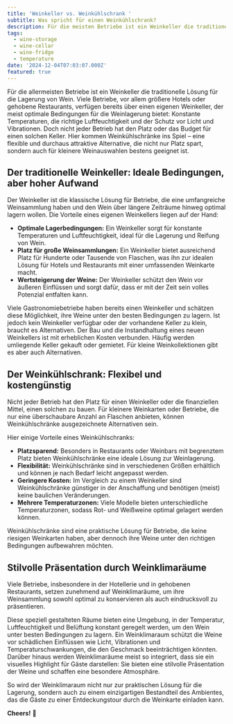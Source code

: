 ```yaml
---
title: 'Weinkeller vs. Weinkühlschrank '
subtitle: Was spricht für einen Weinkühlschrank?
description: Für die meisten Betriebe ist ein Weinkeller die traditionelle Lösung für die Lagerung von Wein. Doch eignen sich Weinkühlschränke nicht besser dafür?
tags:
  - wine-storage
  - wine-cellar
  - wine-fridge
  - temperature
date: '2024-12-04T07:03:07.000Z'
featured: true
---
```


Für die allermeisten Betriebe ist ein Weinkeller die traditionelle Lösung für die Lagerung von Wein. Viele Betriebe, vor allem größere Hotels oder gehobene Restaurants, verfügen bereits über einen eigenen Weinkeller, der meist optimale Bedingungen für die Weinlagerung bietet: Konstante Temperaturen, die richtige Luftfeuchtigkeit und der Schutz vor Licht und Vibrationen. Doch nicht jeder Betrieb hat den Platz oder das Budget für einen solchen Keller. Hier kommen Weinkühlschränke ins Spiel – eine flexible und durchaus attraktive Alternative, die nicht nur Platz spart, sondern auch für kleinere Weinauswahlen bestens geeignet ist.

## Der traditionelle Weinkeller: Ideale Bedingungen, aber hoher Aufwand

Der Weinkeller ist die klassische Lösung für Betriebe, die eine umfangreiche Weinsammlung haben und den Wein über längere Zeiträume hinweg optimal lagern wollen. Die Vorteile eines eigenen Weinkellers liegen auf der Hand:

- **Optimale Lagerbedingungen:** Ein Weinkeller sorgt für konstante Temperaturen und Luftfeuchtigkeit, ideal für die Lagerung und Reifung von Wein.
- **Platz für große Weinsammlungen:** Ein Weinkeller bietet ausreichend Platz für Hunderte oder Tausende von Flaschen, was ihn zur idealen Lösung für Hotels und Restaurants mit einer umfassenden Weinkarte macht.
- **Wertsteigerung der Weine:** Der Weinkeller schützt den Wein vor äußeren Einflüssen und sorgt dafür, dass er mit der Zeit sein volles Potenzial entfalten kann.

Viele Gastronomiebetriebe haben bereits einen Weinkeller und schätzen diese Möglichkeit, ihre Weine unter den besten Bedingungen zu lagern. Ist jedoch kein Weinkeller verfügbar oder der vorhandene Keller zu klein, braucht es Alternativen. Der Bau und die Instandhaltung eines neuen Weinkellers ist mit erheblichen Kosten verbunden. Häufig werden umliegende Keller gekauft oder gemietet. Für kleine Weinkollektionen gibt es aber auch Alternativen.

## Der Weinkühlschrank: Flexibel und kostengünstig

Nicht jeder Betrieb hat den Platz für einen Weinkeller oder die finanziellen Mittel, einen solchen zu bauen. Für kleinere Weinkarten oder Betriebe, die nur eine überschaubare Anzahl an Flaschen anbieten, können Weinkühlschränke ausgezeichnete Alternativen sein.

Hier einige Vorteile eines Weinkühlschranks:

- **Platzsparend:** Besonders in Restaurants oder Weinbars mit begrenztem Platz bieten Weinkühlschränke eine ideale Lösung zur Weinlagerung.
- **Flexibilität:** Weinkühlschränke sind in verschiedenen Größen erhältlich und können je nach Bedarf leicht angepasst werden.
- **Geringere Kosten:** Im Vergleich zu einem Weinkeller sind Weinkühlschränke günstiger in der Anschaffung und benötigen (meist) keine baulichen Veränderungen.
- **Mehrere Temperaturzonen:** Viele Modelle bieten unterschiedliche Temperaturzonen, sodass Rot- und Weißweine optimal gelagert werden können.

Weinkühlschränke sind eine praktische Lösung für Betriebe, die keine riesigen Weinkarten haben, aber dennoch ihre Weine unter den richtigen Bedingungen aufbewahren möchten.

## Stilvolle Präsentation durch Weinklimaräume

Viele Betriebe, insbesondere in der Hotellerie und in gehobenen Restaurants, setzen zunehmend auf Weinklimaräume, um ihre Weinsammlung sowohl optimal zu konservieren als auch eindrucksvoll zu präsentieren.

Diese speziell gestalteten Räume bieten eine Umgebung, in der Temperatur, Luftfeuchtigkeit und Belüftung konstant geregelt werden, um den Wein unter besten Bedingungen zu lagern. Ein Weinklimaraum schützt die Weine vor schädlichen Einflüssen wie Licht, Vibrationen und Temperaturschwankungen, die den Geschmack beeinträchtigen könnten. Darüber hinaus werden Weinklimaräume meist so integriert, dass sie ein visuelles Highlight für Gäste darstellen: Sie bieten eine stilvolle Präsentation der Weine und schaffen eine besondere Atmosphäre.

So wird der Weinklimaraum nicht nur zur praktischen Lösung für die Lagerung, sondern auch zu einem einzigartigen Bestandteil des Ambientes, das die Gäste zu einer Entdeckungstour durch die Weinkarte einladen kann.

**Cheers!** 🍷

